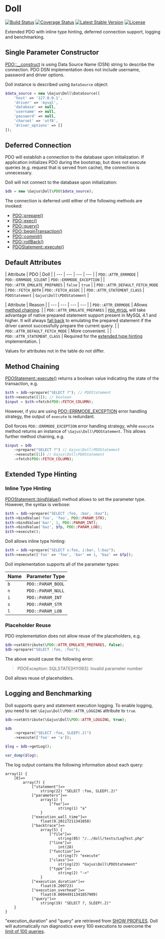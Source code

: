 # Doll

[![Build Status](https://travis-ci.org/gajus/doll.png?branch=master)](https://travis-ci.org/gajus/doll)
[![Coverage Status](https://coveralls.io/repos/gajus/doll/badge.png?branch=master)](https://coveralls.io/r/gajus/doll?branch=master)
[![Latest Stable Version](https://poser.pugx.org/gajus/doll/version.png)](https://packagist.org/packages/gajus/doll)
[![License](https://poser.pugx.org/gajus/doll/license.png)](https://packagist.org/packages/gajus/doll)

Extended PDO with inline type hinting, deferred connection support, logging and benchmarking.

## Single Parameter Constructor

[PDO::__construct](http://uk3.php.net/manual/en/pdo.construct.php) is using Data Source Name (DSN) string to describe the connection. PDO DSN implementation does not include username, password and driver options.

Doll instance is described using `DataSource` object:

```php
$data_source = new \Gajus\Doll\DataSource([
    'host' => '127.0.0.1',
    'driver' => 'mysql',
    'database' => null,
    'username' => null,
    'password' => null,
    'charset' => 'utf8',
    'driver_options' => []
]);
```

## Deferred Connection

PDO will establish a connection to the database upon initialization. If application initializes PDO during the bootstrap, but does not execute queries (e.g. request that is served from cache), the connection is unnecessary.

Doll will not connect to the database upon initialization:

```php
$db = new \Gajus\Doll\PDO($data_source);
```

The connection is deferred until either of the following methods are invoked:

* [PDO::prepare()](http://php.net/manual/en/pdo.prepare.php)
* [PDO::exec()](http://php.net/manual/en/pdo.exec.php)
* [PDO::query()](http://php.net/manual/en/pdo.query.php)
* [PDO::beginTransaction()](http://php.net/manual/en/pdo.begintransaction.php)
* [PDO::commit()](http://php.net/manual/en/pdo.commit.php)
* [PDO::rollBack()](http://php.net/manual/en/pdo.rollback.php)
* [PDOStatement::execute()](http://php.net/manual/en/pdostatement.execute.php)

## Default Attributes

| Attribute | PDO | Doll |
| --- | --- | --- | --- |
| `PDO::ATTR_ERRMODE` | `PDO::ERRMODE_SILENT` | `PDO::ERRMODE_EXCEPTION` |
| `PDO::ATTR_EMULATE_PREPARES` | `false` | `true` |
| `PDO::ATTR_DEFAULT_FETCH_MODE` | `PDO::FETCH_BOTH` | `PDO::FETCH_ASSOC` |
| `PDO::ATTR_STATEMENT_CLASS` | `PDOStatement` | `Gajus\Doll\PDOStatement` |

| Attribute | Reason |
| --- | --- | --- | --- |
| `PDO::ATTR_ERRMODE` | Allows [method chaining](#method-chaining). |
| `PDO::ATTR_EMULATE_PREPARES` | [`PDO_MYSQL`](http://php.net/manual/en/ref.pdo-mysql.php) will take advantage of native prepared statement support present in MySQL 4.1 and higher. It will always [fall back](http://lt1.php.net/manual/en/pdo.setattribute.php) to emulating the prepared statement if the driver cannot successfully prepare the current query. |
| `PDO::ATTR_DEFAULT_FETCH_MODE` | More convenient. |
| `PDO::ATTR_STATEMENT_CLASS` | Required for the [extended type hinting](#extended-type-hinting) implementation. |

Values for attributes not in the table do not differ.

## Method Chaining

[PDOStatement::execute()](http://www.php.net/manual/en/pdostatement.execute.php) returns a boolean value indicating the state of the transaction, e.g.

```php
$sth = $db->prepare("SELECT ?"); // PDOStatement
$sth->execute([1]); // boolean
$input = $sth->fetch(PDO::FETCH_COLUMN);
```

However, if you are using [PDO::ERRMODE_EXCEPTION](http://uk1.php.net/manual/en/pdo.error-handling.php) error handling strategy, the output of `execute` is redundant.

Doll forces `PDO::ERRMODE_EXCEPTION` error handling strategy, while `execute` method returns an instance of `\Gajus\Doll\PDOStatement`. This allows further method chaining, e.g.

```php
$input = $db
    ->prepare("SELECT ?") // Gajus\Doll\PDOStatement
    ->execute([1]) // Gajus\Doll\PDOStatement
    ->fetch(PDO::FETCH_COLUMN);
```

## Extended Type Hinting

### Inline Type Hinting

[PDOStatement::bindValue()](http://php.net/manual/en/pdostatement.bindvalue.php) method allows to set the parameter type. However, the syntax is verbose:

```php
$sth = $db->prepare("SELECT :foo, :bar, :baz");
$sth->bindValue('foo', 'foo', PDO::PARAM_STR);
$sth->bindValue('bar', 1, PDO::PARAM_INT);
$sth->bindValue('baz', $fp, PDO::PARAM_LOB);
$sth->execute();
```

Doll allows inline type hinting:

```php
$sth = $db->prepare("SELECT s:foo, i:bar, l:baz");
$sth->execute(['foo' => 'foo', 'bar' => 1, 'baz' => $fp]);
```

Doll implementation supports all of the parameter types:

|Name|Parameter Type|
|---|---|
|`b`|`PDO::PARAM_BOOL`|
|`n`|`PDO::PARAM_NULL`|
|`i`|`PDO::PARAM_INT`|
|`s`|`PDO::PARAM_STR`|
|`l`|`PDO::PARAM_LOB`|

### Placeholder Reuse

PDO implementation does not allow reuse of the placeholders, e.g.

```php
$db->setAttribute(\PDO::ATTR_EMULATE_PREPARES, false);
$db->prepare("SELECT :foo, :foo");
```

The above would cause the following error:

> PDOException: SQLSTATE[HY093]: Invalid parameter number

Doll allows reuse of placeholders.

## Logging and Benchmarking

Doll supports query and statement execution logging. To enable logging, you need to set `\Gajus\Doll\PDO::ATTR_LOGGING` attribute to `true`.

```php
$db->setAttribute(\Gajus\Doll\PDO::ATTR_LOGGING, true);

$db
    ->prepare("SELECT :foo, SLEEP(.2)")
    ->execute(['foo' => 'a']);

$log = $db->getLog();

var_dump($log);
```

The log output contains the following information about each query:

```
array(1) {
    [0]=>
        array(7) {
            ["statement"]=>
                string(22) "SELECT :foo, SLEEP(.2)"
            ["parameters"]=>
                array(1) {
                    ["foo"]=>
                        string(1) "a"
                }
            ["execution_wall_time"]=>
                float(0.20117211341858)
            ["backtrace"]=>
                array(5) {
                    ["file"]=>
                        string(85) "/../doll/tests/LogTest.php"
                    ["line"]=>
                        int(28)
                    ["function"]=>
                        string(7) "execute"
                    ["class"]=>
                        string(23) "Gajus\Doll\PDOStatement"
                    ["type"]=>
                        string(2) "->"
                }
            ["execution_duration"]=>
                float(0.200723)
            ["execution_overhead"]=>
                float(0.00044911341857909)
            ["query"]=>
                string(19) "SELECT ?, SLEEP(.2)"
    }
}
```

"execution_duration" and "query" are retrieved from [SHOW PROFILES](http://dev.mysql.com/doc/refman/5.0/en/show-profiles.html). Doll will automatically run diagnostics every 100 executions to overcome the [limit of 100 queries](http://dev.mysql.com/doc/refman/5.6/en/show-profile.html).